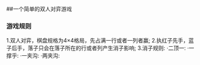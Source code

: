 ##一个简单的双人对弈游戏
### 游戏规则
1.双人对弈，棋盘规格为4×4格局，先占满一行或者一列者赢;
2.执红子先手，蓝子后手，落子只会在落子所在的行或者列产生消子影响;
3.消子规则:
·二顶一:
·一撑乎:
·一夹沟:
·两夹沟:
